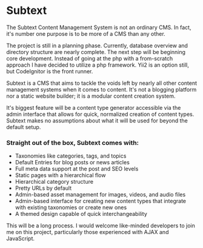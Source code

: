 # Subtext
The Subtext Content Management System is not an ordinary CMS. In fact, it's number one purpose is to be more of a CMS than any other.

The project is still in a planning phase. Currently, database overview and directory structure are nearly complete. The next step will be beginning core development. Instead of going at the php with a from-scratch approach I have decided to utilize a php framework. Yii2 is an option still, but CodeIgnitor is the front runner.

Subtext is a CMS that aims to tackle the voids left by nearly all other content management systems when it comes to content. It's not a blogging platform nor a static website builder; it is a modular content creation system.

It's biggest feature will be a content type generator accessible via the admin interface that allows for quick, normalized creation of content types. Subtext makes no assumptions about what it will be used for beyond the default setup.

### Straight out of the box, Subtext comes with:

- Taxonomies like categories, tags, and topics
- Default Entries for blog posts or news articles
- Full meta data support at the post and SEO levels
- Static pages with a hierarchical flow
- Hierarchical category structure
- Pretty URLs by default
- Admin-based asset management for images, videos, and audio files
- Admin-based interface for creating new content types that integrate with existing taxonomies or create new ones
- A themed design capable of quick interchangeability

This will be a long process. I would welcome like-minded developers to join me on this project, particularly those experienced with AJAX and JavaScript.